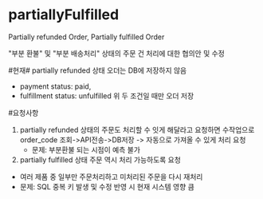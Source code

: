 # partiallyFulfilled
Partially refunded Order, Partially fulfilled Order

"부분 환불" 및 "부분 배송처리" 상태의 주문 건 처리에 대한 협의안 및 수정

#현재#
partially refunded 상태 오더는 DB에 저장하지 않음
- payment status: paid,
- fulfillment status: unfulfilled 
위 두 조건일 때만 오더 저장


#요청사항
1. partially refunded 상태의 주문도 처리할 수 잇게 해달라고 요청하면 수작업으로 order_code 조회->API전송->DB저장
-> 자동으로 가져올 수 있게 처리 요청
    - 문제: 부분환불 되는 시점이 예측 불가
2. partially fulfilled 상태 주문 역시 처리 가능하도록 요청
- 여러 제품 중 일부만 주문처리하고 미처리된 주문을 다시 재처리
 - 문제: SQL 중복 키 발생 및 수정 반영 시 현재 시스템 영향 큼
